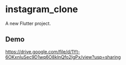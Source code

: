 # instagram_clone

A new Flutter project.

## Demo

https://drive.google.com/file/d/1Yt-6OKxnIuSec9D1wq6O8klnQfo2IgPx/view?usp=sharing
